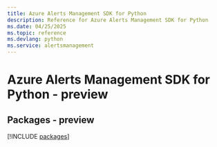 ```yaml
---
title: Azure Alerts Management SDK for Python
description: Reference for Azure Alerts Management SDK for Python
ms.date: 04/25/2025
ms.topic: reference
ms.devlang: python
ms.service: alertsmanagement
---
```

# Azure Alerts Management SDK for Python - preview
## Packages - preview
[!INCLUDE [packages](alerts-management-index.md)]